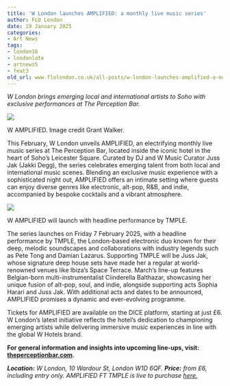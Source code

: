 ```yaml
---
title: 'W London launches AMPLIFIED: a monthly live music series'
author: FLO London
date: 19 January 2025
categories:
- Art News
tags:
- london16
- londonlate
- artnews5
- feat3
old_url: www.flolondon.co.uk/all-posts/w-london-launches-amplified-a-montly-live-music-series.html
---
```


*W London brings emerging local and international artists to Soho with exclusive performances at The Perception Bar.*

![](https://images.squarespace-cdn.com/content/v1/5c9534c4af4683461d462c6b/05a794c7-91ce-4060-8728-e62584618b3a/IMG_2508.jpg)

W AMPLIFIED. Image credit Grant Walker.

This February, W London unveils AMPLIFIED, an electrifying monthly live music series at The Perception Bar, located inside the iconic hotel in the heart of Soho’s Leicester Square. Curated by DJ and W Music Curator Juss Jak (Jakki Degg), the series celebrates emerging talent from both local and international music scenes. Blending an exclusive music experience with a sophisticated night out, AMPLIFIED offers an intimate setting where guests can enjoy diverse genres like electronic, alt-pop, R&B, and indie, accompanied by bespoke cocktails and a vibrant atmosphere.

![](https://images.squarespace-cdn.com/content/v1/5c9534c4af4683461d462c6b/55dc48cd-1ee2-4b23-97bd-53595599cbc1/IMG_2510.jpg)

W AMPLIFIED will launch with headline performance by TMPLE.

The series launches on Friday 7 February 2025, with a headline performance by TMPLE, the London-based electronic duo known for their deep, melodic soundscapes and collaborations with industry legends such as Pete Tong and Damian Lazarus. Supporting TMPLE will be Juss Jak, whose signature deep house sets have made her a regular at world-renowned venues like Ibiza’s Space Terrace. March’s line-up features Belgian-born multi-instrumentalist Ciinderella Balthazar, showcasing her unique fusion of alt-pop, soul, and indie, alongside supporting acts Sophia Harari and Juss Jak. With additional acts and dates to be announced, AMPLIFIED promises a dynamic and ever-evolving programme.

Tickets for AMPLIFIED are available on the DICE platform, starting at just £6. W London’s latest initiative reflects the hotel’s dedication to championing emerging artists while delivering immersive music experiences in line with the global W Hotels brand.

**For general information and insights into upcoming line-ups, visit:** [**theperceptionbar.com**](https://www.theperceptionbar.com/amplified)**.**

***Location:*** *W London, 10 Wardour St, London W1D 6QF.* ***Price:*** *from £6, including entry only. AMPLIFIED FT TMPLE is live to purchase* [*here.*](https://dice.fm/event/3o23ol-amplified-ft-tmple-live-7th-feb-w-london-london-tickets)
